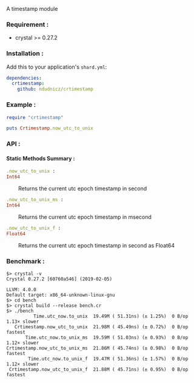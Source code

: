 A timestamp module

### Requirement :
* crystal >= 0.27.2

### Installation :
Add this to your application's `shard.yml`:
```yaml
dependencies:
  crtimestamp:
    github: ndudnicz/crtimestamp
```

### Example :
```ruby
require "crtimestamp"

puts Crtimestamp.now_utc_to_unix
```

### API :
#### Static Methods Summary :

```ruby
.now_utc_to_unix :
Int64
```
&nbsp;&nbsp;&nbsp;&nbsp;&nbsp;&nbsp;&nbsp;&nbsp;Returns the current utc epoch timestamp in second

```ruby
.now_utc_to_unix_ms :
Int64
```
&nbsp;&nbsp;&nbsp;&nbsp;&nbsp;&nbsp;&nbsp;&nbsp;Returns the current utc epoch timestamp in msecond

```ruby
.now_utc_to_unix_f :
Float64
```
&nbsp;&nbsp;&nbsp;&nbsp;&nbsp;&nbsp;&nbsp;&nbsp;Returns the current utc epoch timestamp in second as Float64

### Benchmark :
```shell
$> crystal -v
Crystal 0.27.2 [60760a546] (2019-02-05)

LLVM: 4.0.0
Default target: x86_64-unknown-linux-gnu
$> cd bench
$> crystal build --release bench.cr
$> ./bench
          Time.utc_now.to_unix  19.49M ( 51.31ns) (± 1.25%)  0 B/op   1.13× slower
   Crtimestamp.now_utc_to_unix  21.98M ( 45.49ns) (± 0.72%)  0 B/op        fastest
       Time.utc_now.to_unix_ms  19.59M ( 51.03ns) (± 0.93%)  0 B/op   1.12× slower
Crtimestamp.now_utc_to_unix_ms  21.86M ( 45.74ns) (± 0.98%)  0 B/op        fastest
        Time.utc_now.to_unix_f  19.47M ( 51.36ns) (± 1.57%)  0 B/op   1.12× slower
 Crtimestamp.now_utc_to_unix_f  21.88M ( 45.71ns) (± 0.95%)  0 B/op        fastest
```
